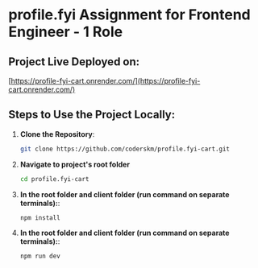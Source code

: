 # profile.fyi Assignment for Frontend Engineer - 1 Role

## Project Live Deployed on:
[https://profile-fyi-cart.onrender.com/](https://profile-fyi-cart.onrender.com/)

## Steps to Use the Project Locally:

1. **Clone the Repository**:
   ```bash
   git clone https://github.com/coderskm/profile.fyi-cart.git

2. **Navigate to project's root folder**
   ```bash
   cd profile.fyi-cart
   
2. **In the root folder and client folder (run command on separate terminals):**:
   ```bash
   npm install

3. **In the root folder and client folder (run command on separate terminals):**:
   ```bash
   npm run dev
